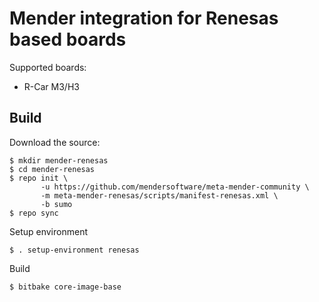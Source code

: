 # Mender integration for Renesas based boards

Supported boards:

- R-Car M3/H3

## Build

Download the source:

    $ mkdir mender-renesas
    $ cd mender-renesas
    $ repo init \
           -u https://github.com/mendersoftware/meta-mender-community \
           -m meta-mender-renesas/scripts/manifest-renesas.xml \
           -b sumo
    $ repo sync

Setup environment

    $ . setup-environment renesas

Build

    $ bitbake core-image-base
